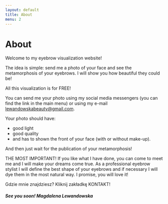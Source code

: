 ```yaml
---
layout: default
title: About
menu: 2
---
```


# About

Welcome to my eyebrow visualization website!

The idea is simple: send me a photo of your face and see the metamorphosis of your eyebrows. I will show you how beautiful they could be!

All this visualization is for FREE!

You can send me your photo using my social media messengers (you can find the link in the main menu) or using my e-mail lewandowskabeauty@gmail.com.

Your photo should have:
* good light
* good quality
* and has to shown the front of your face (with or without make-up).

And then just wait for the publication of your metamorphosis!

THE MOST IMPORTANT! If you like what I have done, you can come to meet me and I will make your dreams come true. As a professional eyebrow stylist I will define the best shape of your eyebrows and if necessary I will dye them in the most natural way. I promise, you will love it!

Gdzie mnie znajdziesz? 
Kliknij zakładkę KONTAKT!



##### See you soon! Magdalena Lewandowska

